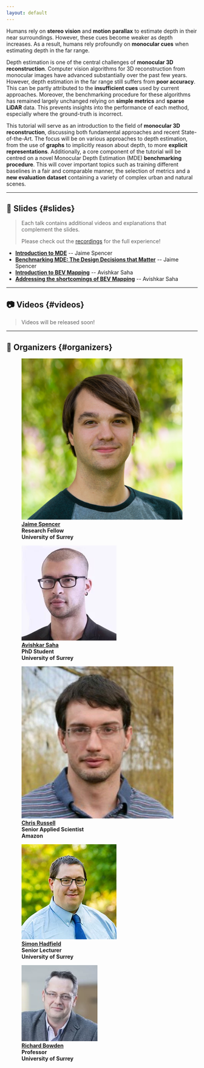 ```yaml
---
layout: default
---
```


Humans rely on **stereo vision** and **motion parallax** to estimate depth in their near surroundings. 
However, these cues become weaker as depth increases. 
As a result, humans rely profoundly on **monocular cues** when estimating depth in the far range.

Depth estimation is one of the central challenges of **monocular 3D reconstruction**. 
Computer vision algorithms for 3D reconstruction from monocular images have advanced substantially over the past few years. 
However, depth estimation in the far range still suffers from **poor accuracy**. 
This can be partly attributed to the **insufficient cues** used by current approaches. 
Moreover, the benchmarking procedure for these algorithms has remained largely unchanged relying on **simple metrics** and **sparse LiDAR** data. 
This prevents insights into the performance of each method, especially where the ground-truth is incorrect.

This tutorial will serve as an introduction to the field of **monocular 3D reconstruction**, discussing both fundamental approaches and recent State-of-the-Art. 
The focus will be on various approaches to depth estimation, from the use of **graphs** to implicitly reason about depth, to more **explicit representations**. 
Additionally, a core component of the tutorial will be centred on a novel Monocular Depth Estimation (MDE) **benchmarking procedure**. 
This will cover important topics such as training different baselines in a fair and comparable manner, the selection of metrics and a **new evaluation dataset** containing a variety of complex urban and natural scenes.

---

## :open_book: **Slides** {#slides}

> Each talk contains additional videos and explanations that complement the slides.
> 
> Please check out the [recordings](#videos) for the full experience!

- [**Introduction to MDE**](./assets/slides/Introduction_MDE.pdf) -- Jaime Spencer 
- [**Benchmarking MDE: The Design Decisions that Matter**](./assets/slides/Benchmarking_MDE.pdf) -- Jaime Spencer 
- [**Introduction to BEV Mapping**](./assets/slides/Introduction_BEV.pdf) -- Avishkar Saha 
- [**Addressing the shortcomings of BEV Mapping**](./assets/slides/Shortcomings_BEV.pdf) -- Avishkar Saha 

---

## :camera: **Videos** {#videos}

> Videos will be released soon!

---

## :construction_worker: **Organizers** {#organizers}

<div class="container">
<figure>
    <a href="https://www.surrey.ac.uk/people/jaime-spencer-martin">
    <img class="img-author" src="assets/imgs/authors/jaime_spencer.jpg" alt="Jaime Spencer"/></a>
    <b><br><a href="https://www.surrey.ac.uk/people/jaime-spencer-martin">Jaime Spencer</a>
    <br>Research Fellow <br>University of Surrey</b>
</figure>

<figure>
    <a href="https://www.surrey.ac.uk/people/avishkar-saha">
    <img class="img-author" src="assets/imgs/authors/avi_saha.png" alt="Avi Saha"/></a>
    <b><br><a href="https://www.surrey.ac.uk/people/avishkar-saha">Avishkar Saha</a>
    <br>PhD Student <br>University of Surrey</b>
</figure>

<figure>
    <a href="https://www.amazon.science/author/chris-russell?0000016e-4318-de2e-a76e-cfdfa9700000-page=2">
    <img class="img-author" src="assets/imgs/authors/chris_russell.jpeg" alt="Chris Russell"/></a>
    <b><br><a href="https://www.amazon.science/author/chris-russell?0000016e-4318-de2e-a76e-cfdfa9700000-page=2">Chris Russell</a>
    <br>Senior Applied Scientist <br>Amazon</b>
</figure>

<figure>
    <a href="http://personal.ee.surrey.ac.uk/Personal/S.Hadfield/biography.html">
    <img class="img-author" src="assets/imgs/authors/simon_hadfield.png" alt="Simon Hadfield"/></a>
    <b><br><a href="http://personal.ee.surrey.ac.uk/Personal/S.Hadfield/biography.html">Simon Hadfield</a>
    <br>Senior Lecturer <br>University of Surrey</b>
</figure>

<figure>
    <a href="http://personal.ee.surrey.ac.uk/Personal/R.Bowden/">
    <img class="img-author" src="assets/imgs/authors/richard_bowden.png" alt="Richard Bowden"/></a>
    <b><br><a href="http://personal.ee.surrey.ac.uk/Personal/R.Bowden/">Richard Bowden</a>
    <br>Professor <br>University of Surrey</b>
</figure>
</div>

